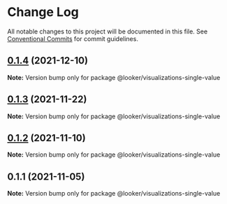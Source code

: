 # Change Log

All notable changes to this project will be documented in this file.
See [Conventional Commits](https://conventionalcommits.org) for commit guidelines.

## [0.1.4](https://github.com/looker-open-source/components/compare/@looker/visualizations-single-value@0.1.3...@looker/visualizations-single-value@0.1.4) (2021-12-10)

**Note:** Version bump only for package @looker/visualizations-single-value





## [0.1.3](https://github.com/looker-open-source/components/compare/@looker/visualizations-single-value@0.1.2...@looker/visualizations-single-value@0.1.3) (2021-11-22)

**Note:** Version bump only for package @looker/visualizations-single-value





## [0.1.2](https://github.com/looker-open-source/components/compare/@looker/visualizations-single-value@0.1.1...@looker/visualizations-single-value@0.1.2) (2021-11-10)

**Note:** Version bump only for package @looker/visualizations-single-value





## 0.1.1 (2021-11-05)

**Note:** Version bump only for package @looker/visualizations-single-value
